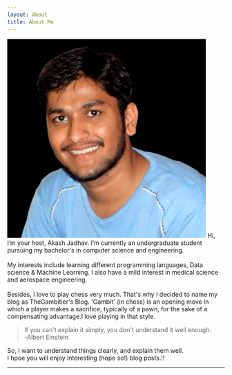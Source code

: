 ```yaml
---		 
layout: About
title: About Me	
---	
```


<p><span class="image right"><img src="assets/images/akash.jpg" alt="" /></span>
         Hi, I’m your host, Akash Jadhav. I’m currently an undergraduate student pursuing my bachelor's in 
         computer science and engineering. <br> <br>
      My interests include learning different programming languages, Data science & Machine Learning. 
      I also have a mild interest in medical science and aerospace engineering.
     <br> <br>
      Besides, I love to play chess very much. That's why I decided to name my blog as TheGambitier's Blog.
      'Gambit' (in chess) is an opening move in which a player makes a sacrifice, 
      typically of a pawn, for the sake of a compensating advantage.I love playing in that style. 
      <blockquote>If you can't explain it simply, you don't understand it well enough. <br>-Albert Einstein</blockquote>
        So, I want to understand things clearly, and explain them well.<br>
        I hpoe you will enjoy interesting (hope so!) blog posts.!!
       </p><hr>
 
